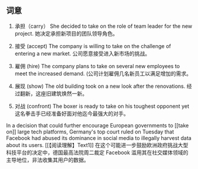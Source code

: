 ## 词意
1. 承担（carry）
She decided to take on the role of team leader for the new project.
她决定承担新项目的团队领导角色。

2. 接受 (accept) 
The company is willing to take on the challenge of entering a new market.
公司愿意接受进入新市场的挑战。

3. 雇佣 (hire)
The company plans to take on several new employees to meet the increased demand.
(公司计划雇佣几名新员工以满足增加的需求。

4. 展现 (show)
The old building took on a new look after the renovations.
经过翻新，这座旧建筑焕然一新。

5. 对战 (confront)
The boxer is ready to take on his toughest opponent yet
这名拳击手已经准备好面对他迄今最强大的对手。

In a decision that could further encourage European governments to [[take on]] large tech platforms, Germany's top court ruled on Tuesday that Facebook had abused its dominance in social media to illegally harvest data about its users. [[【阅读理解】Text1]]
在这个可能进一步鼓励欧洲政府挑战大型科技平台的决定中，德国最高法院周二裁定 Facebook 滥用其在社交媒体领域的主导地位，非法收集其用户的数据。
